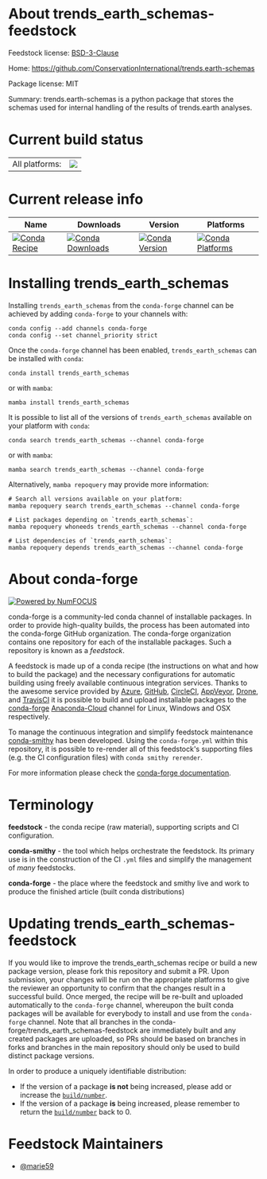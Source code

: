 About trends_earth_schemas-feedstock
====================================

Feedstock license: [BSD-3-Clause](https://github.com/conda-forge/trends_earth_schemas-feedstock/blob/main/LICENSE.txt)

Home: https://github.com/ConservationInternational/trends.earth-schemas

Package license: MIT

Summary: trends.earth-schemas is a python package that stores the schemas used for internal handling of the results of trends.earth analyses.

Current build status
====================


<table><tr><td>All platforms:</td>
    <td>
      <a href="https://dev.azure.com/conda-forge/feedstock-builds/_build/latest?definitionId=19370&branchName=main">
        <img src="https://dev.azure.com/conda-forge/feedstock-builds/_apis/build/status/trends_earth_schemas-feedstock?branchName=main">
      </a>
    </td>
  </tr>
</table>

Current release info
====================

| Name | Downloads | Version | Platforms |
| --- | --- | --- | --- |
| [![Conda Recipe](https://img.shields.io/badge/recipe-trends_earth_schemas-green.svg)](https://anaconda.org/conda-forge/trends_earth_schemas) | [![Conda Downloads](https://img.shields.io/conda/dn/conda-forge/trends_earth_schemas.svg)](https://anaconda.org/conda-forge/trends_earth_schemas) | [![Conda Version](https://img.shields.io/conda/vn/conda-forge/trends_earth_schemas.svg)](https://anaconda.org/conda-forge/trends_earth_schemas) | [![Conda Platforms](https://img.shields.io/conda/pn/conda-forge/trends_earth_schemas.svg)](https://anaconda.org/conda-forge/trends_earth_schemas) |

Installing trends_earth_schemas
===============================

Installing `trends_earth_schemas` from the `conda-forge` channel can be achieved by adding `conda-forge` to your channels with:

```
conda config --add channels conda-forge
conda config --set channel_priority strict
```

Once the `conda-forge` channel has been enabled, `trends_earth_schemas` can be installed with `conda`:

```
conda install trends_earth_schemas
```

or with `mamba`:

```
mamba install trends_earth_schemas
```

It is possible to list all of the versions of `trends_earth_schemas` available on your platform with `conda`:

```
conda search trends_earth_schemas --channel conda-forge
```

or with `mamba`:

```
mamba search trends_earth_schemas --channel conda-forge
```

Alternatively, `mamba repoquery` may provide more information:

```
# Search all versions available on your platform:
mamba repoquery search trends_earth_schemas --channel conda-forge

# List packages depending on `trends_earth_schemas`:
mamba repoquery whoneeds trends_earth_schemas --channel conda-forge

# List dependencies of `trends_earth_schemas`:
mamba repoquery depends trends_earth_schemas --channel conda-forge
```


About conda-forge
=================

[![Powered by
NumFOCUS](https://img.shields.io/badge/powered%20by-NumFOCUS-orange.svg?style=flat&colorA=E1523D&colorB=007D8A)](https://numfocus.org)

conda-forge is a community-led conda channel of installable packages.
In order to provide high-quality builds, the process has been automated into the
conda-forge GitHub organization. The conda-forge organization contains one repository
for each of the installable packages. Such a repository is known as a *feedstock*.

A feedstock is made up of a conda recipe (the instructions on what and how to build
the package) and the necessary configurations for automatic building using freely
available continuous integration services. Thanks to the awesome service provided by
[Azure](https://azure.microsoft.com/en-us/services/devops/), [GitHub](https://github.com/),
[CircleCI](https://circleci.com/), [AppVeyor](https://www.appveyor.com/),
[Drone](https://cloud.drone.io/welcome), and [TravisCI](https://travis-ci.com/)
it is possible to build and upload installable packages to the
[conda-forge](https://anaconda.org/conda-forge) [Anaconda-Cloud](https://anaconda.org/)
channel for Linux, Windows and OSX respectively.

To manage the continuous integration and simplify feedstock maintenance
[conda-smithy](https://github.com/conda-forge/conda-smithy) has been developed.
Using the ``conda-forge.yml`` within this repository, it is possible to re-render all of
this feedstock's supporting files (e.g. the CI configuration files) with ``conda smithy rerender``.

For more information please check the [conda-forge documentation](https://conda-forge.org/docs/).

Terminology
===========

**feedstock** - the conda recipe (raw material), supporting scripts and CI configuration.

**conda-smithy** - the tool which helps orchestrate the feedstock.
                   Its primary use is in the construction of the CI ``.yml`` files
                   and simplify the management of *many* feedstocks.

**conda-forge** - the place where the feedstock and smithy live and work to
                  produce the finished article (built conda distributions)


Updating trends_earth_schemas-feedstock
=======================================

If you would like to improve the trends_earth_schemas recipe or build a new
package version, please fork this repository and submit a PR. Upon submission,
your changes will be run on the appropriate platforms to give the reviewer an
opportunity to confirm that the changes result in a successful build. Once
merged, the recipe will be re-built and uploaded automatically to the
`conda-forge` channel, whereupon the built conda packages will be available for
everybody to install and use from the `conda-forge` channel.
Note that all branches in the conda-forge/trends_earth_schemas-feedstock are
immediately built and any created packages are uploaded, so PRs should be based
on branches in forks and branches in the main repository should only be used to
build distinct package versions.

In order to produce a uniquely identifiable distribution:
 * If the version of a package **is not** being increased, please add or increase
   the [``build/number``](https://docs.conda.io/projects/conda-build/en/latest/resources/define-metadata.html#build-number-and-string).
 * If the version of a package **is** being increased, please remember to return
   the [``build/number``](https://docs.conda.io/projects/conda-build/en/latest/resources/define-metadata.html#build-number-and-string)
   back to 0.

Feedstock Maintainers
=====================

* [@marie59](https://github.com/marie59/)

